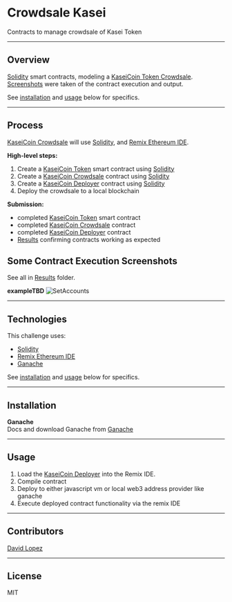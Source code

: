 # Crowdsale Kasei
Contracts to manage crowdsale of Kasei Token  

---

## Overview
[Solidity](https://docs.soliditylang.org/en/v0.8.13/) smart contracts, modeling a [KaseiCoin Token Crowdsale](/app/KaseiCoinCrowdsale.sol). [Screenshots](/README.md) were taken of the contract execution and output.   

See [installation](#installation) and [usage](#usage) below for specifics.  

---

## Process
[KaseiCoin Crowdsale](/app/KaseiCoinCrowdsale.sol) will use [Solidity](https://docs.soliditylang.org/en/v0.8.13/), and [Remix Ethereum IDE](https://remix-ide.readthedocs.io/en/latest/#).  

**High-level steps:**  
1. Create a [KaseiCoin Token](./app/KaseiCoin.sol) smart contract using [Solidity](https://docs.soliditylang.org/en/v0.8.13/)
2. Create a [KaseiCoin Crowdsale](/app/KaseiCoinCrowdsale.sol) contract using [Solidity](https://docs.soliditylang.org/en/v0.8.13/)
3. Create a [KaseiCoin Deployer](/app/KaseiCoinCrowdsale.sol) contract using [Solidity](https://docs.soliditylang.org/en/v0.8.13/)
4. Deploy the crowdsale to a local blockchain
  

**Submission:**  
- completed [KaseiCoin Token](./app/KaseiCoin.sol) smart contract
- completed [KaseiCoin Crowdsale](/app/KaseiCoinCrowdsale.sol) contract
- completed [KaseiCoin Deployer](/app/KaseiCoinCrowdsale.sol) contract
- [Results](/results/) confirming contracts working as expected  

## Some Contract Execution Screenshots

See all in [Results](/results/) folder.  

**exampleTBD**
![SetAccounts](/ExecutionResults/01_set_accounts.png)  


---

## Technologies

This challenge uses:  
- [Solidity](https://docs.soliditylang.org/en/v0.8.13/)
- [Remix Ethereum IDE](https://remix-ide.readthedocs.io/en/latest/#)
- [Ganache](https://trufflesuite.com/ganache/)  

See [installation](#installation) and [usage](#usage) below for specifics.

---

## Installation

**Ganache**  
Docs and download Ganache from [Ganache](https://trufflesuite.com/ganache/)  

---

## Usage

1. Load the [KaseiCoin Deployer](/app/KaseiCoinCrowdsale.sol) into the Remix IDE.
2. Compile contract
3. Deploy to either javascript vm or local web3 address provider like ganache
4. Execute deployed contract functionality via the remix IDE  

---

## Contributors

[David Lopez](https://github.com/sububer)

---

## License

MIT
